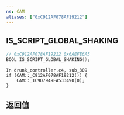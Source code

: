 ```yaml
---
ns: CAM
aliases: ["0xC912AF078AF19212"]
---
```

## IS_SCRIPT_GLOBAL_SHAKING

```c
// 0xC912AF078AF19212 0x6AEFE6A5
BOOL IS_SCRIPT_GLOBAL_SHAKING();
```

```
In drunk_controller.c4, sub_309  
if (CAM::_C912AF078AF19212()) {  
    CAM::_1C9D7949FA533490(0);  
}  
```

## 返回值
